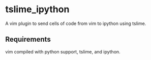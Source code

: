 tslime_ipython
==============

A vim plugin to send cells of code from vim to ipython using tslime.

Requirements 
------------
vim compiled with python support, tslime, and ipython.
